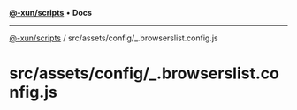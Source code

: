 [**@-xun/scripts**](../../../../README.md) • **Docs**

***

[@-xun/scripts](../../../../README.md) / src/assets/config/\_.browserslist.config.js

# src/assets/config/\_.browserslist.config.js
